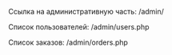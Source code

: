 Ссылка на административную часть: /admin/

Список пользователей: /admin/users.php

Список заказов: /admin/orders.php
